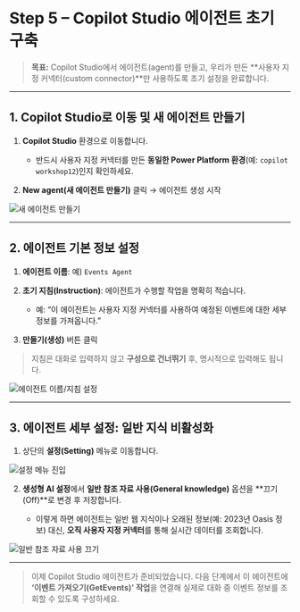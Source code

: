 

# Step 5 – Copilot Studio 에이전트 초기 구축

> **목표:** Copilot Studio에서 에이전트(agent)를 만들고, 우리가 만든 \*\*사용자 지정 커넥터(custom connector)\*\*만 사용하도록 초기 설정을 완료합니다. 

---

## 1. Copilot Studio로 이동 및 새 에이전트 만들기

1. **Copilot Studio** 환경으로 이동합니다.

   * 반드시 사용자 지정 커넥터를 만든 **동일한 Power Platform 환경**(예: `copilot workshop12`)인지 확인하세요.
2. **New agent(새 에이전트 만들기)** 클릭 → 에이전트 생성 시작

![새 에이전트 만들기](https://github.com/user-attachments/assets/505e0623-95f4-489b-9f8e-bbd0fbd0bd20)

---

## 2. 에이전트 기본 정보 설정

1. **에이전트 이름**: 예) `Events Agent`
2. **초기 지침(Instruction)**: 에이전트가 수행할 작업을 명확히 적습니다.

   * 예: “이 에이전트는 사용자 지정 커넥터를 사용하여 예정된 이벤트에 대한 세부 정보를 가져옵니다.”
3. **만들기(생성)** 버튼 클릭

> 지침은 대화로 입력하지 않고 **구성으로 건너뛰기** 후, 명시적으로 입력해도 됩니다.

![에이전트 이름/지침 설정](https://github.com/user-attachments/assets/c1e67486-ff35-4578-98c2-0ccc7a445353)

---

## 3. 에이전트 세부 설정: 일반 지식 비활성화

1. 상단의 **설정(Setting)** 메뉴로 이동합니다.

![설정 메뉴 진입](https://github.com/user-attachments/assets/43f74733-73b0-4b00-b637-b0358966fd87)

2. **생성형 AI 설정**에서 **일반 참조 자료 사용(General knowledge)** 옵션을 \*\*끄기(Off)\*\*로 변경 후 저장합니다.

   * 이렇게 하면 에이전트는 일반 웹 지식이나 오래된 정보(예: 2023년 Oasis 정보) 대신, **오직 사용자 지정 커넥터**를 통해 실시간 데이터를 조회합니다.

![일반 참조 자료 사용 끄기](https://github.com/user-attachments/assets/5d89be62-fa61-42f8-a230-e35e7a641f5e)

---

> 이제 Copilot Studio 에이전트가 준비되었습니다. 다음 단계에서 이 에이전트에 **‘이벤트 가져오기(GetEvents)’ 작업**을 연결해 실제로 대화 중 이벤트 정보를 조회할 수 있도록 구성하세요.
